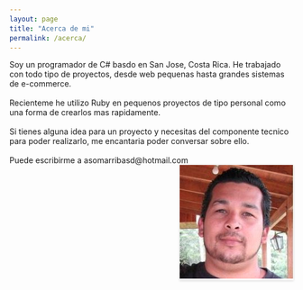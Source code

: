 ```yaml
---
layout: page
title: "Acerca de mi"
permalink: /acerca/
---
```

<div class="row">
	<div class="col-md-8">
	Soy un programador de C# basdo en San Jose, Costa Rica. He trabajado con todo tipo de proyectos, desde web pequenas hasta grandes sistemas de e-commerce.
	</br></br>
	Recienteme he utilizo Ruby en pequenos proyectos de tipo personal como una forma de crearlos mas rapidamente.
	</br></br>
	Si tienes alguna idea para un proyecto y necesitas del componente tecnico para poder realizarlo, me encantaria poder conversar sobre ello.
	</br></br>
	Puede escribirme a asomarribasd@hotmail.com
	</div>
	<div class="col-md-4" style="float:right;box-shadow: 0px 1px 4px rgba(0, 0, 0, 0.15);">
		<img src="/images/AhmedSomarribas.jpg">
	</div>
</div>